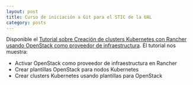 ```yaml
---
layout: post
title: Curso de iniciación a Git para el STIC de la UAL
category: posts
---
```


Disponible el [Tutorial sobre Creación de clusters Kubernetes con Rancher usando OpenStack como proveedor de infraestructura](http://ualmtorres.github.io/howtos/RancherOpenStack). El tutorial nos muestra:

* Activar OpenStack como proveedor de infraestructura en Rancher
* Crear plantillas OpenStack para nodos Kubernetes
* Crear clusters Kubernetes usando plantillas para OpenStack